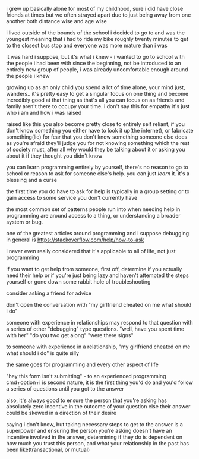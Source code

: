 i grew up basically alone for most of my childhood, sure i did have close friends at times but we often strayed apart due to just being away from one another both distance wise and age wise

i lived outside of the bounds of the school i decided to go to and was the youngest meaning that i had to ride my bike roughly twenty minutes to get to the closest bus stop and everyone was more mature than i was

it was hard i suppose, but it's what i knew - i wanted to go to school with the people i had been with since the beginning, not be introduced to an entirely new group of people, i was already uncomfortable enough around the people i knew

growing up as an only child you spend a lot of time alone, your mind just, wanders.. it's pretty easy to get a singular focus on one thing and become incredibly good at that thing as that's all you can focus on as friends and family aren't there to occupy your time. i don't say this for empathy it's just who i am and how i was raised

raised like this you also become pretty close to entirely self reliant, if you don't know something you either have to look it up(the internet), or fabricate something(lie) for fear that you don't know something someone else does as you're afraid they'll judge you for not knowing something which the rest of society must, after all why would they be talking about it or asking you about it if they thought you didn't know

you can learn programming entirely by yourself, there's no reason to go to school or reason to ask for someone else's help. you can just _learn_ it. it's a blessing and a curse

the first time you do have to ask for help is typically in a group setting or to gain access to some service you don't currently have

the most common set of patterns people run into when needing help in programming are around access to a thing, or understanding a broader system or bug.

one of the greatest articles around programming and i suppose debugging in general is https://stackoverflow.com/help/how-to-ask

i never even really considered that it's applicable to all of life, not just programming

if you want to get help from someone, first off, determine if you actually need their help or if you're just being lazy and haven't attempted the steps yourself or gone down some rabbit hole of troubleshooting

consider asking a friend for advice

don't open the conversation with "my girlfriend cheated on me what should i do"

someone with experience in relationships may respond to that question with a series of other "debugging" type questions. "well, have you spent time with her" "do you two get along" "were there signs"

to someone with experience in a relationship, "my girlfriend cheated on me what should i do" is quite silly

the same goes for programming and every other aspect of life

"hey this form isn't submitting" - to an experienced programming cmd+option+i is second nature, it is the first thing you'd do and you'd follow a series of questions until you got to the answer

also, it's always good to ensure the person that you're asking has absolutely zero incentive in the outcome of your question else their answer could be skewed in a direction of their desire

saying i don't know, but taking necessary steps to get to the answer is a superpower and ensuring the person you're asking doesn't have an incentive involved in the answer, determining if they do is dependent on how much you trust this person, and what your relationship in the past has been like(transactional, or mutual)
